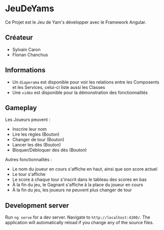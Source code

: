 # JeuDeYams

Ce Projet est le Jeu de Yam's développer avec le Framework Angular.

## Créateur

- Sylvain Caron
- Florian Chanchus

## Informations

- Un `diaporama` est disponible pour voir les relations entre les Composents et les Services, celui-ci liste aussi les Classes
- Une `vidéo` est disponible pour la démonstration des fonctionnalités 

## Gameplay

Les Joueurs peuvent :

- Inscrire leur nom
- Lire les règles (Bouton)
- Changer de tour (Bouton)
- Lancer les dès (Bouton)
- Bloquer/Débloquer des dès (Bouton)

Autres fonctionnalités :

- Le nom du joueur en cours s'affiche en haut, ainsi que son score actuel
- Le tour s'affiche
- Le score à chaque tour s'inscrit dans le tableau des scores en bas
- À la fin du jeu, le Gagnant s'affiche à la place du joueur en cours
- À la fin du jeu, les joueurs ne peuvent plus changer de tour

## Development server

Run `ng serve` for a dev server. Navigate to `http://localhost:4200/`. The application will automatically reload if you change any of the source files.
